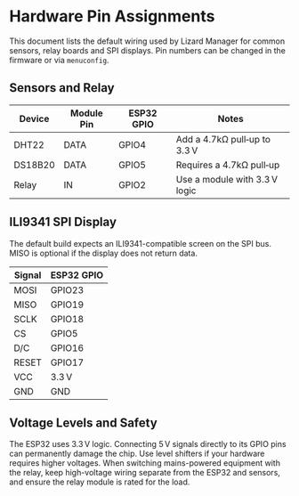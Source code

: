 # Hardware Pin Assignments

This document lists the default wiring used by Lizard Manager for common sensors, relay boards and SPI displays. Pin numbers can be changed in the firmware or via `menuconfig`.

## Sensors and Relay

| Device  | Module Pin | ESP32 GPIO | Notes |
|---------|------------|-----------|-------|
| DHT22   | DATA       | GPIO4     | Add a 4.7kΩ pull‑up to 3.3 V |
| DS18B20 | DATA       | GPIO5     | Requires a 4.7kΩ pull‑up |
| Relay   | IN         | GPIO2     | Use a module with 3.3 V logic |

## ILI9341 SPI Display

The default build expects an ILI9341-compatible screen on the SPI bus. MISO is optional if the display does not return data.

| Signal | ESP32 GPIO |
|--------|------------|
| MOSI   | GPIO23 |
| MISO   | GPIO19 |
| SCLK   | GPIO18 |
| CS     | GPIO5 |
| D/C    | GPIO16 |
| RESET  | GPIO17 |
| VCC    | 3.3 V |
| GND    | GND |

## Voltage Levels and Safety

The ESP32 uses 3.3 V logic. Connecting 5 V signals directly to its GPIO pins can permanently damage the chip. Use level shifters if your hardware requires higher voltages. When switching mains-powered equipment with the relay, keep high-voltage wiring separate from the ESP32 and sensors, and ensure the relay module is rated for the load.

